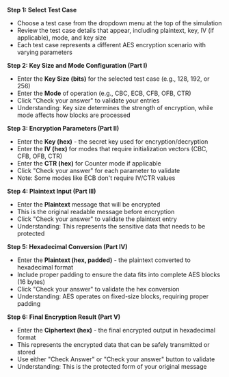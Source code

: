 **Step 1: Select Test Case**

- Choose a test case from the dropdown menu at the top of the simulation
- Review the test case details that appear, including plaintext, key, IV (if applicable), mode, and key size
- Each test case represents a different AES encryption scenario with varying parameters

**Step 2: Key Size and Mode Configuration (Part I)**

- Enter the **Key Size (bits)** for the selected test case (e.g., 128, 192, or 256)
- Enter the **Mode** of operation (e.g., CBC, ECB, CFB, OFB, CTR)
- Click "Check your answer" to validate your entries
- Understanding: Key size determines the strength of encryption, while mode affects how blocks are processed

**Step 3: Encryption Parameters (Part II)**

- Enter the **Key (hex)** - the secret key used for encryption/decryption
- Enter the **IV (hex)** for modes that require initialization vectors (CBC, CFB, OFB, CTR)
- Enter the **CTR (hex)** for Counter mode if applicable
- Click "Check your answer" for each parameter to validate
- Note: Some modes like ECB don't require IV/CTR values

**Step 4: Plaintext Input (Part III)**

- Enter the **Plaintext** message that will be encrypted
- This is the original readable message before encryption
- Click "Check your answer" to validate the plaintext entry
- Understanding: This represents the sensitive data that needs to be protected

**Step 5: Hexadecimal Conversion (Part IV)**

- Enter the **Plaintext (hex, padded)** - the plaintext converted to hexadecimal format
- Include proper padding to ensure the data fits into complete AES blocks (16 bytes)
- Click "Check your answer" to validate the hex conversion
- Understanding: AES operates on fixed-size blocks, requiring proper padding

**Step 6: Final Encryption Result (Part V)**

- Enter the **Ciphertext (hex)** - the final encrypted output in hexadecimal format
- This represents the encrypted data that can be safely transmitted or stored
- Use either "Check Answer" or "Check your answer" button to validate
- Understanding: This is the protected form of your original message

